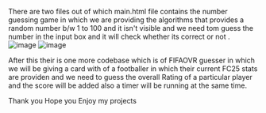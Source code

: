 There are two files out of which main.html file contains the number guessing game in which we are providing the algorithms that provides a random number b/w 1 to 100 and it isn't visible and we need tom guess the number in the input box and it will check whether its correct or not .
![image](https://github.com/user-attachments/assets/bfb11e0e-933c-431b-a220-fe336e7fb8f9)
![image](https://github.com/user-attachments/assets/0d85e517-ae56-49d2-9b10-6f864806a728)

After this their is one more codebase which is of FIFAOVR guesser in which we will be giving a card with of a footballer in which their current FC25 stats are providen and we need to guess the overall Rating of a particular player and the score will be added also a timer will be running at the same time.


Thank you Hope you Enjoy my projects
